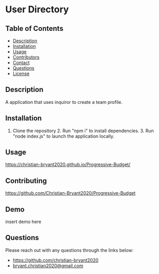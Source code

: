 # User Directory 
  ## Table of Contents
  - [Description](#description)
  - [Installation](#install)
  - [Usage](#usage)
  - [Contributors](#contributers)
  - [Contact](#contact)
  - [Questions](#questions)
  - [License](#license)
  ## Description 
  A application that uses inquiror to create a team profile.
  ## Installation
  1. Clone the repository 2. Run "npm i" to install dependencies. 3. Run "node index.js" to launch the application locally.
  ## Usage
  https://christian-bryant2020.github.io/Progressive-Budget/
  ## Contributing
  https://github.com/Christian-Bryant2020/Progressive-Budget
  ## Demo
  insert demo here
  ## Questions
  Please reach out with any questions through the links below:
  - https://github.com/christian-bryant2020
  - bryant.christian2020@gmail.com
  
